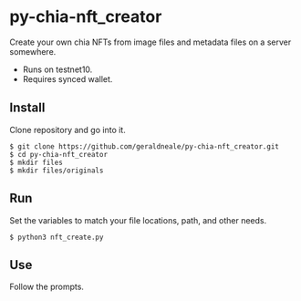 # py-chia-nft_creator
Create your own chia NFTs from image files and metadata files on a server somewhere.

* Runs on testnet10.
* Requires synced wallet.


Install
-------

Clone repository and go into it.

```
$ git clone https://github.com/geraldneale/py-chia-nft_creator.git
$ cd py-chia-nft_creator
$ mkdir files
$ mkdir files/originals
```

Run
-------
Set the variables to match your file locations, path, and other needs.

```
$ python3 nft_create.py
```

Use
-------
Follow the prompts.
